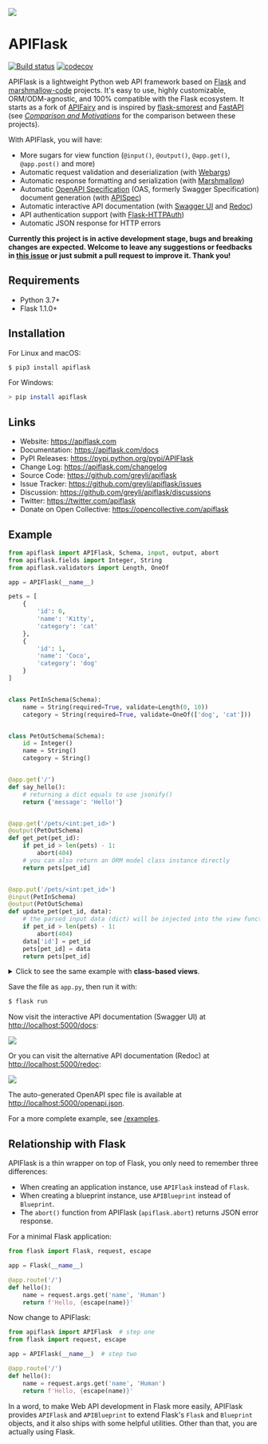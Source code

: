 
![](https://apiflask.com/_assets/apiflask-logo.png)

# APIFlask

[![Build status](https://github.com/greyli/apiflask/workflows/build/badge.svg)](https://github.com/greyli/apiflask/actions) [![codecov](https://codecov.io/gh/greyli/apiflask/branch/master/graph/badge.svg?token=2CFPCZ1DMY)](https://codecov.io/gh/greyli/apiflask)

APIFlask is a lightweight Python web API framework based on [Flask](https://github.com/pallets/flask/) and [marshmallow-code](https://github.com/marshmallow-code) projects. It's easy to use, highly customizable, ORM/ODM-agnostic, and 100% compatible with the Flask ecosystem. It starts as a fork of [APIFairy](https://github.com/miguelgrinberg/APIFairy) and is inspired by [flask-smorest](https://github.com/marshmallow-code/flask-smorest) and [FastAPI](https://github.com/tiangolo/fastapi) (see *[Comparison and Motivations](https://apiflask.com/comparison)* for the comparison between these projects).

With APIFlask, you will have:

- More sugars for view function (`@input()`, `@output()`, `@app.get()`, `@app.post()` and more)
- Automatic request validation and deserialization (with [Webargs](https://github.com/marshmallow-code/webargs))
- Automatic response formatting and serialization (with [Marshmallow](https://github.com/marshmallow-code/marshmallow))
- Automatic [OpenAPI Specification](https://github.com/OAI/OpenAPI-Specification) (OAS, formerly Swagger Specification) document generation (with [APISpec](https://github.com/marshmallow-code/apispec))
- Automatic interactive API documentation (with [Swagger UI](https://github.com/swagger-api/swagger-ui) and [Redoc](https://github.com/Redocly/redoc))
- API authentication support (with [Flask-HTTPAuth](https://github.com/migulgrinberg/flask-httpauth))
- Automatic JSON response for HTTP errors

**Currently this project is in active development stage, bugs and breaking changes are expected. Welcome to leave any suggestions or feedbacks in [this issue](https://github.com/greyli/apiflask/issues/1) or just submit a pull request to improve it. Thank you!**

## Requirements

- Python 3.7+
- Flask 1.1.0+

## Installation

For Linux and macOS:

```bash
$ pip3 install apiflask
```

For Windows:

```bash
> pip install apiflask
```

## Links

- Website: <https://apiflask.com>
- Documentation: <https://apiflask.com/docs>
- PyPI Releases: <https://pypi.python.org/pypi/APIFlask>
- Change Log: <https://apiflask.com/changelog>
- Source Code: <https://github.com/greyli/apiflask>
- Issue Tracker: <https://github.com/greyli/apiflask/issues>
- Discussion: <https://github.com/greyli/apiflask/discussions>
- Twitter: <https://twitter.com/apiflask>
- Donate on Open Collective: <https://opencollective.com/apiflask>

## Example

```python
from apiflask import APIFlask, Schema, input, output, abort
from apiflask.fields import Integer, String
from apiflask.validators import Length, OneOf

app = APIFlask(__name__)

pets = [
    {
        'id': 0,
        'name': 'Kitty',
        'category': 'cat'
    },
    {
        'id': 1,
        'name': 'Coco',
        'category': 'dog'
    }
]


class PetInSchema(Schema):
    name = String(required=True, validate=Length(0, 10))
    category = String(required=True, validate=OneOf(['dog', 'cat']))


class PetOutSchema(Schema):
    id = Integer()
    name = String()
    category = String()


@app.get('/')
def say_hello():
    # returning a dict equals to use jsonify()
    return {'message': 'Hello!'}


@app.get('/pets/<int:pet_id>')
@output(PetOutSchema)
def get_pet(pet_id):
    if pet_id > len(pets) - 1:
        abort(404)
    # you can also return an ORM model class instance directly
    return pets[pet_id]


@app.put('/pets/<int:pet_id>')
@input(PetInSchema)
@output(PetOutSchema)
def update_pet(pet_id, data):
    # the parsed input data (dict) will be injected into the view function
    if pet_id > len(pets) - 1:
        abort(404)
    data['id'] = pet_id
    pets[pet_id] = data
    return pets[pet_id]
```

<details>
<summary>Click to see the same example with <strong>class-based views</strong>.</summary>

```python
from apiflask import APIFlask, Schema, input, output, abort
from apiflask.fields import Integer, String
from apiflask.validators import Length, OneOf
from flask.views import MethodView

app = APIFlask(__name__)

pets = [
    {
        'id': 0,
        'name': 'Kitty',
        'category': 'cat'
    },
    {
        'id': 1,
        'name': 'Coco',
        'category': 'dog'
    }
]


class PetInSchema(Schema):
    name = String(required=True, validate=Length(0, 10))
    category = String(required=True, validate=OneOf(['dog', 'cat']))


class PetOutSchema(Schema):
    id = Integer()
    name = String()
    category = String()


# use the "route" decorator to decorate the view class
@app.route('/')
class Hello(MethodView):

    # use HTTP method name as class method name
    def get(self):
        return {'message': 'Hello!'}


@app.route('/pets/<int:pet_id>')
class Pet(MethodView):

    @output(PetOutSchema)
    def get(self, pet_id):
        if pet_id > len(pets) - 1:
            abort(404)
        return pets[pet_id]

    @input(PetInSchema)
    @output(PetOutSchema)
    def put(self, pet_id, data):
        if pet_id > len(pets) - 1:
            abort(404)
        data['id'] = pet_id
        pets[pet_id] = data
        return pets[pet_id]
```
</details>

Save the file as `app.py`, then run it with:

```bash
$ flask run
```

Now visit the interactive API documentation (Swagger UI) at <http://localhost:5000/docs>:

![](https://apiflask.com/_assets/swagger-ui.png)

Or you can visit the alternative API documentation (Redoc) at <http://localhost:5000/redoc>:

![](https://apiflask.com/_assets/redoc.png)

The auto-generated OpenAPI spec file is available at <http://localhost:5000/openapi.json>.

For a more complete example, see [/examples](https://github.com/greyli/apiflask/tree/master/examples).

## Relationship with Flask

APIFlask is a thin wrapper on top of Flask, you only need to remember three differences:

- When creating an application instance, use `APIFlask` instead of `Flask`.
- When creating a blueprint instance, use `APIBlueprint` instead of `Blueprint`.
- The `abort()` function from APIFlask (`apiflask.abort`) returns JSON error response.

For a minimal Flask application:

```python
from flask import Flask, request, escape

app = Flask(__name__)

@app.route('/')
def hello():
    name = request.args.get('name', 'Human')
    return f'Hello, {escape(name)}'
```

Now change to APIFlask:

```python
from apiflask import APIFlask  # step one
from flask import request, escape

app = APIFlask(__name__)  # step two

@app.route('/')
def hello():
    name = request.args.get('name', 'Human')
    return f'Hello, {escape(name)}'
```

In a word, to make Web API development in Flask more easily, APIFlask provides `APIFlask` and `APIBlueprint` to extend Flask's `Flask` and `Blueprint` objects, and it also ships with some helpful utilities. Other than that, you are actually using Flask.
